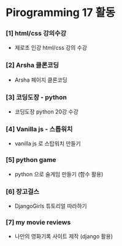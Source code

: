 # Pirogramming 17 활동

### [1] html/css 강의수강
- 제로초 인강 html/css 강의 수강

### [2] Arsha 클론코딩
- Arsha 페이지 클론코딩

### [3] 코딩도장 - python
- 코딩도장 python 20강 수강

### [4] Vanilla js - 스톱워치
- vanilla js 로 스탑워치 만들기

### [5] python game
- python 으로 술게임 만들기 (함수 활용)

### [6] 장고걸스
- DjangoGirls 튜토리얼 따라하기

### [7] my movie reviews 
- 나만의 영화기록 사이트 제작 (django 활용)
